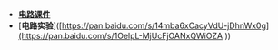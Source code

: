 - [**电路课件**](https://pan.baidu.com/s/14mba6xCacyVdU-jDhnWx0g)
- [**电路实验**]([https://pan.baidu.com/s/14mba6xCacyVdU-jDhnWx0g](https://pan.baidu.com/s/1OelpL-MjUcFjOANxQWiOZA ))

